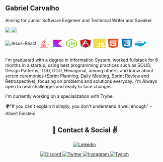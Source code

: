 
## Gabriel Carvalho

Aiming for Junior Software Engineer and Technical Writer and Speaker


<div>

<img height="180em" src="https://github-readme-stats.vercel.app/api?username=NHDrizzt&show_icons=true&theme=tokyonight&include_all_commits=true&count_private=true"/>
<img height="180em" src="https://github-readme-stats.vercel.app/api/top-langs/?username=NHDrizzt&layout=compact&langs_count=7&theme=tokyonight"/>
</div> 

 <div style="display: inline_block"><br>
  <img align="center" alt="Jesus-React" height="30" width="40" src="https://raw.githubusercontent.com/devicons/devicon/master/icons/react/react-plain.svg">
  <img align="center" alt="Jesus-Java" height="30" width="40" src="https://raw.githubusercontent.com/devicons/devicon/master/icons/java/java-plain.svg"> 
  <img align="center" alt="Jesus-Kotlin" height="30" width="40" src="https://raw.githubusercontent.com/devicons/devicon/master/icons/kotlin/kotlin-original.svg"> 
  <img align="center" alt="Jesus-Nodejs" height="30" width="40" src="https://raw.githubusercontent.com/devicons/devicon/master/icons/nodejs/nodejs-plain.svg"> 
  <img align="center" alt="Jesus-Angularjs" height="30" width="40" src="https://raw.githubusercontent.com/devicons/devicon/master/icons/angularjs/angularjs-original.svg"> 
  <img align="center" alt="Jesus-Js" height="30" width="40" src="https://raw.githubusercontent.com/devicons/devicon/master/icons/javascript/javascript-plain.svg">
  <img align="center" alt="Jesus-HTML" height="30" width="40" src="https://raw.githubusercontent.com/devicons/devicon/master/icons/html5/html5-original.svg">
  <img align="center" alt="Jesus-CSS" height="30" width="40" src="https://raw.githubusercontent.com/devicons/devicon/master/icons/css3/css3-original.svg">
  <img align="center" alt="Jesus-Docker" height="30" width="40" src="https://raw.githubusercontent.com/devicons/devicon/master/icons/docker/docker-plain.svg">
</div>

## 
I'm graduated with a degree in Information System, worked fullstack for 6 months in a startup, using best programming practices such as SOLID, Design Patterns, TDD, DDD, Hexagonal, among others, and know about scrum ceremonies (Sprint Planning, Daily Meeting, Sprint Review and Retrospective), focusing on problems and solutions everyday. I'm Always open to new challenges and ready to face changes.

I'm currently working on a specialization with Trybe.


🌍"If you can't explain it simply, you don't understand it well enough" - Albert Einstein


  <div align="center">
    <h2>🧔 Contact & Social ✌</h2>
</div>
<p align="center">
  <a href="https://www.linkedin.com/in/gabriel-de-sousa-carvalho/">
  <img alt="Linkedin" src="https://img.shields.io/badge/Gabriel_Carvalho-%231DA1F2.svg?style=for-the-badge&logo=Linkedin&logoColor=white"/>
  </a>
</p>
<div align="center">
</div>
<p align="center">
    <a href="https://discord.com/users/242040259884351488">
        <img alt="Discord" src="https://img.shields.io/badge/rokol%238115-%237289DA.svg?style=for-the-badge&logo=discord&logoColor=white"/>
    </a>
    <a href="https://twitter.com/">
        <img alt="Twitter" src="https://img.shields.io/badge/nhdrizzt-%231DA1F2.svg?style=for-the-badge&logo=Twitter&logoColor=white"/>
    </a>
    <a href="https://www.instagram.com/Gabs.Nhd/">
        <img alt="Instagram" src="https://img.shields.io/badge/Gabs.Nhd-%23E4405F.svg?style=for-the-badge&logo=Instagram&logoColor=white"/>
    </a>
    <a href="https://www.twitch.tv/sintreki">
        <img alt="Twitch" src="https://img.shields.io/badge/sintreki-%239146FF.svg?style=for-the-badge&logo=Twitch&logoColor=white"/>
    </a>
</p>



